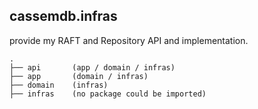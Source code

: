 ## cassemdb.infras

provide my RAFT and Repository API and implementation.


```plaintext
.
├── api       (app / domain / infras)
├── app       (domain / infras)
├── domain    (infras)
├── infras    (no package could be imported)
```
